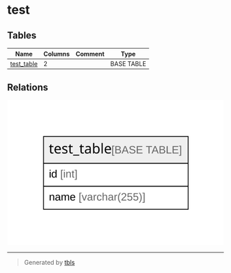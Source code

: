 # test

## Tables

| Name | Columns | Comment | Type |
| ---- | ------- | ------- | ---- |
| [test_table](test_table.md) | 2 |  | BASE TABLE |

## Relations

![er](schema.svg)

---

> Generated by [tbls](https://github.com/k1LoW/tbls)
